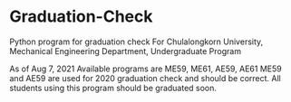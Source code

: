 # Graduation-Check
Python program for graduation check
For Chulalongkorn University, Mechanical Engineering Department, Undergraduate Program

As of Aug 7, 2021
Available programs are ME59, ME61, AE59, AE61
ME59 and AE59 are used for 2020 graduation check and should be correct.
All students using this program should be graduated soon.
